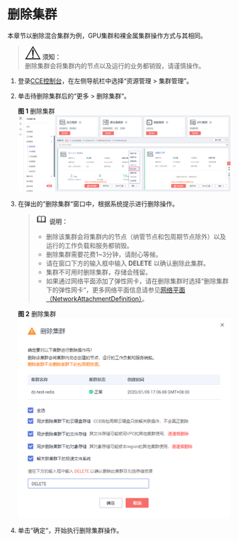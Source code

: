 # 删除集群<a name="cce_01_0212"></a>

本章节以删除混合集群为例，GPU集群和裸金属集群操作方式与其相同。

>![](public_sys-resources/icon-notice.gif) **须知：**   
>删除集群会将集群内的节点以及运行的业务都销毁，请谨慎操作。  

1.  登录[CCE控制台](https://console.huaweicloud.com/cce2.0/?utm_source=helpcenter)，在左侧导航栏中选择“资源管理 \> 集群管理”。
2.  单击待删除集群后的“更多 \> 删除集群“。

    **图 1**  删除集群<a name="fig186311824124115"></a>  
    ![](figures/删除集群.png "删除集群")

3.  在弹出的“删除集群“窗口中，根据系统提示进行删除操作。

    >![](public_sys-resources/icon-note.gif) **说明：**   
    >-   删除该集群会将集群内的节点（纳管节点和包周期节点除外）以及运行的工作负载和服务都销毁。  
    >-   删除集群需要花费1\~3分钟，请耐心等候。  
    >-   请在窗口下方的输入框中输入  **DELETE**  以确认删除此集群。  
    >-   集群不可用时删除集群，存储会残留。  
    >-   如果通过网络平面添加了弹性网卡，请在删除集群时选择“删除集群下的弹性网卡“，更多网络平面信息请参见[网络平面（NetworkAttachmentDefinition）](网络平面（NetworkAttachmentDefinition）.md)。  

    **图 2**  删除集群<a name="fig3823119131311"></a>  
    ![](figures/删除集群-3.png "删除集群-3")

4.  单击“确定“，开始执行删除集群操作。

